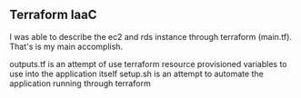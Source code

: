 ## Terraform IaaC

I was able to describe the ec2 and rds instance through terraform (main.tf). That's is my main accomplish.

outputs.tf is an attempt of use terraform resource provisioned variables to use into the application itself
setup.sh is an attempt to automate the application running through terraform